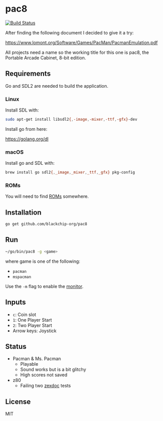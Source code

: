 # pac8

[![Build Status](https://travis-ci.com/blackchip-org/pac8.svg?branch=master)](https://travis-ci.com/blackchip-org/pac8)

After finding the following document I decided to give it a try:

https://www.lomont.org/Software/Games/PacMan/PacmanEmulation.pdf

All projects need a name so the working title for this one is pac8, the Portable Arcade Cabinet, 8-bit edition.

## Requirements

Go and SDL2 are needed to build the application.

### Linux

Install SDL with:

```bash
sudo apt-get install libsdl2{,-image,-mixer,-ttf,-gfx}-dev
```

Install go from here:

https://golang.org/dl


### macOS

Install go and SDL with:

```bash
brew install go sdl2{,_image,_mixer,_ttf,_gfx} pkg-config
```

### ROMs

You will need to find [ROMs](ROMS.md) somewhere.

## Installation

```bash
go get github.com/blackchip-org/pac8
```

## Run

```bash
~/go/bin/pac8 -g <game>
```

where game is one of the following:

- `pacman`
- `mspacman`


Use the `-m` flag to enable the [monitor](monitor.md).

## Inputs

- `c`: Coin slot
- `1`: One Player Start
- `2`: Two Player Start
- Arrow keys: Joystick

## Status

- Pacman & Ms. Pacman
    - Playable
    - Sound works but is a bit glitchy
    - High scores not saved
- z80
    - Failing two [zexdoc](component/proc/z80/internal/zex/README.md) tests

## License

MIT




